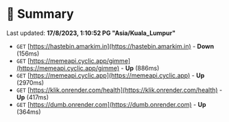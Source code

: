 # 📖 Summary
Last updated: **17/8/2023, 1:10:52 PG "Asia/Kuala_Lumpur"**

- `GET` [https://hastebin.amarkim.in](https://hastebin.amarkim.in) - **Down** (156ms)
- `GET` [https://memeapi.cyclic.app/gimme](https://memeapi.cyclic.app/gimme) - **Up** (886ms)
- `GET` [https://memeapi.cyclic.app](https://memeapi.cyclic.app) - **Up** (2970ms)
- `GET` [https://klik.onrender.com/health](https://klik.onrender.com/health) - **Up** (417ms)
- `GET` [https://dumb.onrender.com](https://dumb.onrender.com) - **Up** (364ms)
